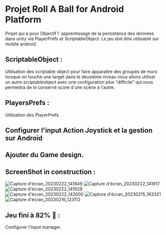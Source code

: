 # Projet Roll A Ball for Android Platform 
Projet qui a pour Objectif l' apprentissage de la persistance des données dans unity via PlayerPrefs et ScriptableObject.
Le jeu doit étre utilisable sur mobile android. 

## ScriptableObject :
Utilisation des scriptable object pour faire apparaitre des groupes de murs lorsque on touche une target
dans le deuxième niveau nous allons utiliser un autre scriptableobject avec une configuration plus "difficile" qui nous permettra de le conservé score d'une scène à l'autre.

## PlayersPrefs :
Utilisation des PlayerPrefs

## Configurer l'input Action Joystick et la gestion sur Android
## Ajouter du Game design.
## ScreenShot in construction :
![Capture d'écran_20230222_141849](https://user-images.githubusercontent.com/101596380/220631922-c3bb301f-f644-4846-922d-4098187be1da.png)
![Capture d'écran_20230222_141917](https://user-images.githubusercontent.com/101596380/220631967-22c7446f-dd30-4cc2-bc49-95c988372326.png)
![Capture d'écran_20230222_141929](https://user-images.githubusercontent.com/101596380/220631985-91717fba-bd3a-4359-8b6f-bffddf47a62e.png)
![Capture d'écran_20230222_142000](https://user-images.githubusercontent.com/101596380/220632011-cd5152bf-6dd3-450a-8961-eac1102d6879.png)
![Capture d'écran_20230215_163321](https://user-images.githubusercontent.com/101596380/219078197-f6ecf6f8-3ebe-4f97-ac91-28e4e358d54a.png)
![Capture d'écran_20230216_123112](https://user-images.githubusercontent.com/101596380/219353572-04afce6c-2086-4195-ab1a-dccceb3de5f9.png)

## Jeu fini à 82% 🔋 :
Configurer l'input manager. 

